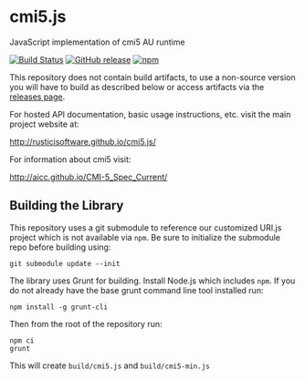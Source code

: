 # cmi5.js
JavaScript implementation of cmi5 AU runtime

[![Build Status](https://travis-ci.org/RusticiSoftware/cmi5.js.png)](https://travis-ci.org/RusticiSoftware/cmi5.js)
[![GitHub release](https://img.shields.io/github/release/RusticiSoftware/cmi5.js.svg?maxAge=2592000)](https://github.com/RusticiSoftware/cmi5.js/releases)
[![npm](https://img.shields.io/npm/v/cmi5.js.svg?maxAge=2592000)](https://www.npmjs.com/package/cmi5.js)

This repository does not contain build artifacts, to use a non-source version you will have to build as described below or access artifacts via the [releases page](https://github.com/RusticiSoftware/cmi5.js/releases).

For hosted API documentation, basic usage instructions, etc. visit the main project website at:

http://rusticisoftware.github.io/cmi5.js/

For information about cmi5 visit:

http://aicc.github.io/CMI-5_Spec_Current/

## Building the Library

This repository uses a git submodule to reference our customized URI.js project which is not available via `npm`. Be sure to initialize the submodule repo before building using:

    git submodule update --init

The library uses Grunt for building. Install Node.js which includes `npm`. If you do not already have the base grunt command line tool installed run:

    npm install -g grunt-cli

Then from the root of the repository run:

    npm ci
    grunt

This will create `build/cmi5.js` and `build/cmi5-min.js`
